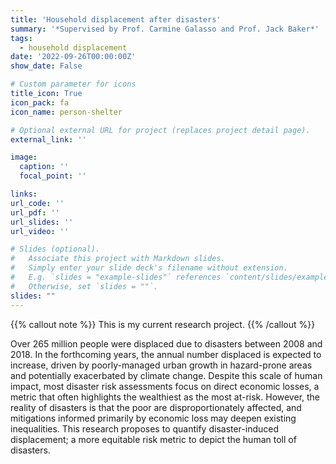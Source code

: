 ```yaml
---
title: 'Household displacement after disasters'
summary: '*Supervised by Prof. Carmine Galasso and Prof. Jack Baker*'
tags:
  - household displacement
date: '2022-09-26T00:00:00Z'
show_date: False

# Custom parameter for icons
title_icon: True
icon_pack: fa
icon_name: person-shelter

# Optional external URL for project (replaces project detail page).
external_link: ''

image:
  caption: ''
  focal_point: ''

links:
url_code: ''
url_pdf: ''
url_slides: ''
url_video: ''

# Slides (optional).
#   Associate this project with Markdown slides.
#   Simply enter your slide deck's filename without extension.
#   E.g. `slides = "example-slides"` references `content/slides/example-slides.md`.
#   Otherwise, set `slides = ""`.
slides: ""
---
```


{{% callout note %}}
This is my current research project.
{{% /callout %}}

Over 265 million people were displaced due to disasters between 2008 and 2018. In the forthcoming years, the annual number displaced is expected to increase, driven by poorly-managed urban growth in hazard-prone areas and potentially exacerbated by climate change. Despite this scale of human impact, most disaster risk assessments focus on direct economic losses, a metric that often highlights the wealthiest as the most at-risk. However, the reality of disasters is that the poor are disproportionately affected, and mitigations informed primarily by economic loss may deepen existing inequalities. This research proposes to quantify disaster-induced displacement; a more equitable risk metric to depict the human toll of disasters.